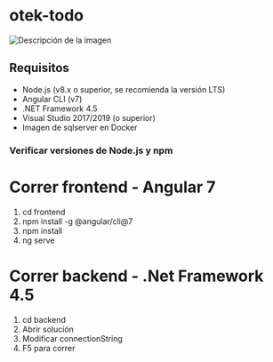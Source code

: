 # otek-todo
![Descripción de la imagen](https://i.imgur.com/HekEzVP.png)

## Requisitos

- Node.js (v8.x o superior, se recomienda la versión LTS)
- Angular CLI (v7)
- .NET Framework 4.5
- Visual Studio 2017/2019 (o superior)
- Imagen de sqlserver en Docker 

### Verificar versiones de Node.js y npm

# Correr frontend - Angular 7
1. cd frontend
2. npm install -g @angular/cli@7
3. npm install
4. ng serve

# Correr backend - .Net Framework 4.5
1. cd backend
2. Abrir solución
3. Modificar connectionString
4. F5 para correr

